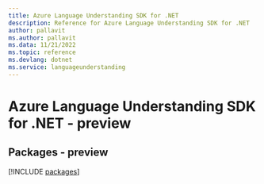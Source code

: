 ```yaml
---
title: Azure Language Understanding SDK for .NET
description: Reference for Azure Language Understanding SDK for .NET
author: pallavit
ms.author: pallavit
ms.data: 11/21/2022
ms.topic: reference
ms.devlang: dotnet
ms.service: languageunderstanding
---
```

# Azure Language Understanding SDK for .NET - preview
## Packages - preview
[!INCLUDE [packages](language-understanding-index.md)]